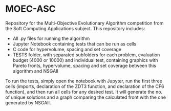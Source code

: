 # MOEC-ASC
Repository for the Multi-Objective Evolutionary Algorithm competition from the Soft Computing Applications subject.
This repository includes:
* All .py files for running the algorithm
* Jupyter Notebook containing tests that can be run as cells
* C code for hypervolume, spacing and set coverage
* TESTS folder, with separated subfolders for each problem, evaluation budget (4000 or 10000) and individual test, containing graphics with Pareto fronts, hypervolume, spacing and set coverage between this algorithm and NSGAII

To run the tests, simply open the notebook with Jupyter, run the first three cells (imports, declaration of the ZDT3 function, and declaration of the CF6 function), and then run all cells for any desired test. It will generate the no. of unique solutions and a graph comparing the calculated front with the one generated by NSGAII.

